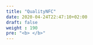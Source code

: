 ```yaml
---
title: "QualityNFC"
date: 2020-04-24T22:47:10+02:00
draft: false
weight : 190
pre: "<b> </b>"
---
```


